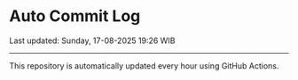 # Auto Commit Log

Last updated: Sunday, 17-08-2025 19:26 WIB

---

This repository is automatically updated every hour using GitHub Actions.
